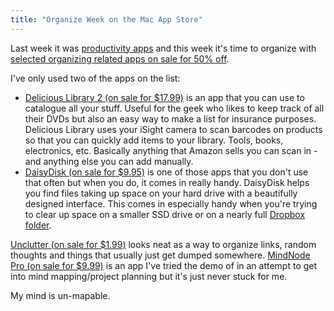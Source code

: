 ```yaml
---
title: "Organize Week on the Mac App Store"
---
```

<p>Last week it was <a href="https://chrisenns.com/2013/01/productivity-mac-apps-on-sale/">productivity apps</a> and this week it's time to organize with <a href="http://georiot.co/1hS2">selected organizing related apps on sale for 50% off</a>.</p>
<p>I've only used two of the apps on the list:</p>
<ul>
<li><a href="http://target.georiot.com/Proxy.ashx?tsid=528&GR_URL=https%253A%252F%252Fitunes.apple.com%252Fus%252Fapp%252Fdelicious-library-2%252Fid403067185%253Fmt%253D12%2526uo%253D4%2526partnerId%253D30" target="itunes_store">Delicious Library 2  (on sale for $17.99)</a> is an app that you can use to catalogue all your stuff. Useful for the geek who likes to keep track of all their DVDs but also an easy way to make a list for insurance purposes. Delicious Library uses your iSight camera to scan barcodes on products so that you can quickly add items to your library. Tools, books, electronics, etc. Basically anything that Amazon sells you can scan in - and anything else you can add manually.</li>
<li><a href="http://target.georiot.com/Proxy.ashx?tsid=528&GR_URL=https%253A%252F%252Fitunes.apple.com%252Fus%252Fapp%252Fdaisydisk%252Fid411643860%253Fmt%253D12%2526uo%253D4%2526partnerId%253D30" target="itunes_store">DaisyDisk (on sale for $9.95)</a> is one of those apps that you don't use that often but when you do, it comes in really handy. DaisyDisk helps you find files taking up space on your hard drive with a beautifully designed interface. This comes in especially handy when you're trying to clear up space on a smaller SSD drive or on a nearly full <a href="http://db.tt/czHe7sK">Dropbox folder</a>.</li>
</ul>
<p><a href="http://target.georiot.com/Proxy.ashx?tsid=528&GR_URL=https%253A%252F%252Fitunes.apple.com%252Fus%252Fapp%252Funclutter%252Fid577085396%253Fmt%253D12%2526uo%253D4%2526partnerId%253D30" target="itunes_store">Unclutter (on sale for $1.99)</a> looks neat as a way to organize links, random thoughts and things that usually just get dumped somewhere. <a href="http://target.georiot.com/Proxy.ashx?tsid=528&GR_URL=https%253A%252F%252Fitunes.apple.com%252Fus%252Fapp%252Fmindnode-pro%252Fid402398561%253Fmt%253D12%2526uo%253D4%2526partnerId%253D30" target="itunes_store">MindNode Pro (on sale for $9.99)</a> is an app I've tried the demo of in an attempt to get into mind mapping/project planning but it's just never stuck for me.</p>
<p>My mind is un-mapable.</p>
